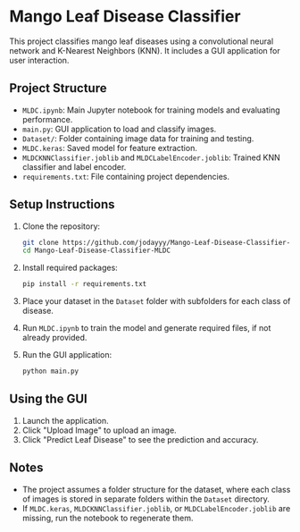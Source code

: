 # Mango Leaf Disease Classifier

This project classifies mango leaf diseases using a convolutional neural network and K-Nearest Neighbors (KNN). It includes a GUI application for user interaction.

## Project Structure

- `MLDC.ipynb`: Main Jupyter notebook for training models and evaluating performance.
- `main.py`: GUI application to load and classify images.
- `Dataset/`: Folder containing image data for training and testing.
- `MLDC.keras`: Saved model for feature extraction.
- `MLDCKNNClassifier.joblib` and `MLDCLabelEncoder.joblib`: Trained KNN classifier and label encoder.
- `requirements.txt`: File containing project dependencies.

## Setup Instructions

1. Clone the repository:

    ```bash
    git clone https://github.com/jodayyy/Mango-Leaf-Disease-Classifier-MLDC
    cd Mango-Leaf-Disease-Classifier-MLDC
    ```

2. Install required packages:

    ```bash
    pip install -r requirements.txt
    ```

3. Place your dataset in the `Dataset` folder with subfolders for each class of disease.

4. Run `MLDC.ipynb` to train the model and generate required files, if not already provided.

5. Run the GUI application:

    ```bash
    python main.py
    ```

## Using the GUI

1. Launch the application.
2. Click "Upload Image" to upload an image.
3. Click "Predict Leaf Disease" to see the prediction and accuracy.

## Notes

- The project assumes a folder structure for the dataset, where each class of images is stored in separate folders within the `Dataset` directory.
- If `MLDC.keras`, `MLDCKNNClassifier.joblib`, or `MLDCLabelEncoder.joblib` are missing, run the notebook to regenerate them.
